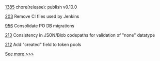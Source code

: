 
[1385](https://github.com/hyperledger/cactus/pull/1385) chore(release): publish v0.10.0

[203](https://github.com/hyperledger/transact/pull/203) Remove CI files used by Jenkins

[956](https://github.com/hyperledger/grid/pull/956) Consolidate PO DB migrations

[213](https://github.com/hyperledger/firefly/pull/213) Consistency in JSON/Blob codepaths for validation of "none" datatype

[212](https://github.com/hyperledger/firefly/pull/212) Add "created" field to token pools


[See more >>>](https://start-here.hyperledger.org/pull-requests)
